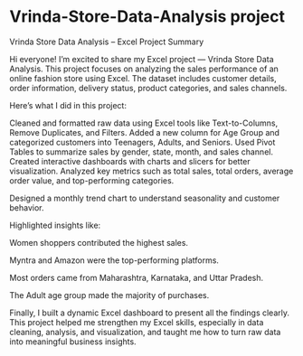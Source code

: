 # Vrinda-Store-Data-Analysis project
Vrinda Store Data Analysis – Excel Project Summary

Hi everyone! I’m excited to share my Excel project — Vrinda Store Data Analysis.
This project focuses on analyzing the sales performance of an online fashion store using Excel. The dataset includes customer details,
order information, delivery status, product categories, and sales channels.

Here’s what I did in this project:

Cleaned and formatted raw data using Excel tools like Text-to-Columns, Remove Duplicates, and Filters.
Added a new column for Age Group and categorized customers into Teenagers, Adults, and Seniors.
Used Pivot Tables to summarize sales by gender, state, month, and sales channel.
Created interactive dashboards with charts and slicers for better visualization.
Analyzed key metrics such as total sales, total orders, average order value, and top-performing categories.

Designed a monthly trend chart to understand seasonality and customer behavior.

Highlighted insights like:

  Women shoppers contributed the highest sales.

  Myntra and Amazon were the top-performing platforms.

  Most orders came from Maharashtra, Karnataka, and Uttar Pradesh.

  The Adult age group made the majority of purchases.

Finally, I built a dynamic Excel dashboard to present all the findings clearly.
This project helped me strengthen my Excel skills, especially in data cleaning, analysis, and visualization, and taught me how to turn raw data into meaningful business insights.






